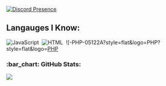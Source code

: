 [![Discord Presence](https://lanyard.cnrad.dev/api/560917924257464320?hideDiscrim=true)](https://discord.com/users/560917924257464320)

## Langauges I Know:
![JavaScript](https://img.shields.io/badge/-JavaScript-05122A?style=flat&logo=javascript)&nbsp;
![HTML](https://img.shields.io/badge/-HTML-05122A?style=flat&logo=HTML5)&nbsp;
![-PHP-05122A?style=flat&logo=PHP?style=flat&logo=[PHP](https://img.shields.io/badge/-PHP-blue)

<h3 align="left">:bar_chart: GitHub Stats:</h3>
<p align="left">
<img src="https://github-profile-trophy.vercel.app/?username=WEDALARISEWMEM&theme=radical" />
</p>
